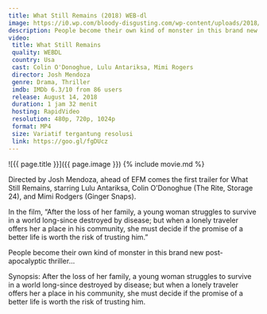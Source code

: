 ```yaml
---
title: What Still Remains (2018) WEB-dl
image: https://i0.wp.com/bloody-disgusting.com/wp-content/uploads/2018/02/WHAT-STILL-REMAINS.jpg
description: People become their own kind of monster in this brand new post-apocalyptic thriller
video:
 title: What Still Remains
 quality: WEBDL
 country: Usa
 cast: Colin O'Donoghue, Lulu Antariksa, Mimi Rogers
 director: Josh Mendoza
 genre: Drama, Thriller
 imdb: IMDb 6.3/10 from 86 users
 release: August 14, 2018
 duration: 1 jam 32 menit
 hosting: RapidVideo
 resolution: 480p, 720p, 1024p
 format: MP4
 size: Variatif tergantung resolusi
 link: https://goo.gl/fgDUcz
---
```

![{{ page.title }}]({{ page.image }})
{% include movie.md %}

Directed by Josh Mendoza, ahead of EFM comes the first trailer for What Still Remains, starring Lulu Antariksa, Colin O’Donoghue (The Rite, Storage 24), and Mimi Rodgers (Ginger Snaps).

In the film, “After the loss of her family, a young woman struggles to survive in a world long-since destroyed by disease; but when a lonely traveler offers her a place in his community, she must decide if the promise of a better life is worth the risk of trusting him.”

People become their own kind of monster in this brand new post-apocalyptic thriller…

Synopsis:
After the loss of her family, a young woman struggles to survive in a world long-since destroyed by disease; but when a lonely traveler offers her a place in his community, she must decide if the promise of a better life is worth the risk of trusting him.

